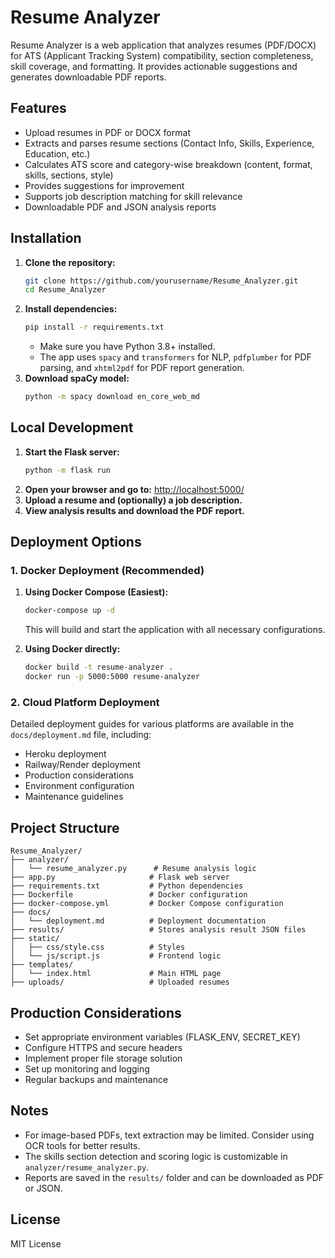 # Resume Analyzer

Resume Analyzer is a web application that analyzes resumes (PDF/DOCX) for ATS (Applicant Tracking System) compatibility, section completeness, skill coverage, and formatting. It provides actionable suggestions and generates downloadable PDF reports.

## Features
- Upload resumes in PDF or DOCX format
- Extracts and parses resume sections (Contact Info, Skills, Experience, Education, etc.)
- Calculates ATS score and category-wise breakdown (content, format, skills, sections, style)
- Provides suggestions for improvement
- Supports job description matching for skill relevance
- Downloadable PDF and JSON analysis reports

## Installation
1. **Clone the repository:**
   ```bash
   git clone https://github.com/yourusername/Resume_Analyzer.git
   cd Resume_Analyzer
   ```
2. **Install dependencies:**
   ```bash
   pip install -r requirements.txt
   ```
   - Make sure you have Python 3.8+ installed.
   - The app uses `spacy` and `transformers` for NLP, `pdfplumber` for PDF parsing, and `xhtml2pdf` for PDF report generation.
3. **Download spaCy model:**
   ```bash
   python -m spacy download en_core_web_md
   ```

## Local Development
1. **Start the Flask server:**
   ```bash
   python -m flask run
   ```
2. **Open your browser and go to:**
   [http://localhost:5000/](http://localhost:5000/)
3. **Upload a resume and (optionally) a job description.**
4. **View analysis results and download the PDF report.**

## Deployment Options

### 1. Docker Deployment (Recommended)
1. **Using Docker Compose (Easiest):**
   ```bash
   docker-compose up -d
   ```
   This will build and start the application with all necessary configurations.

2. **Using Docker directly:**
   ```bash
   docker build -t resume-analyzer .
   docker run -p 5000:5000 resume-analyzer
   ```

### 2. Cloud Platform Deployment

Detailed deployment guides for various platforms are available in the `docs/deployment.md` file, including:
- Heroku deployment
- Railway/Render deployment
- Production considerations
- Environment configuration
- Maintenance guidelines

## Project Structure
```
Resume_Analyzer/
├── analyzer/
│   └── resume_analyzer.py      # Resume analysis logic
├── app.py                     # Flask web server
├── requirements.txt           # Python dependencies
├── Dockerfile                 # Docker configuration
├── docker-compose.yml         # Docker Compose configuration
├── docs/
│   └── deployment.md          # Deployment documentation
├── results/                   # Stores analysis result JSON files
├── static/
│   ├── css/style.css          # Styles
│   └── js/script.js           # Frontend logic
├── templates/
│   └── index.html             # Main HTML page
├── uploads/                   # Uploaded resumes
```

## Production Considerations
- Set appropriate environment variables (FLASK_ENV, SECRET_KEY)
- Configure HTTPS and secure headers
- Implement proper file storage solution
- Set up monitoring and logging
- Regular backups and maintenance

## Notes
- For image-based PDFs, text extraction may be limited. Consider using OCR tools for better results.
- The skills section detection and scoring logic is customizable in `analyzer/resume_analyzer.py`.
- Reports are saved in the `results/` folder and can be downloaded as PDF or JSON.

## License
MIT License